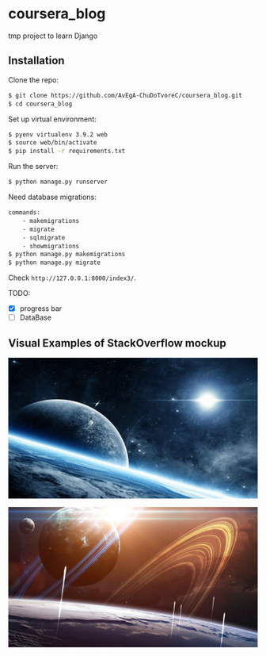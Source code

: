 # coursera_blog
tmp project to learn Django

## Installation

Clone the repo:
```bash
$ git clone https://github.com/AvEgA-ChuDoTvoreC/coursera_blog.git
$ cd coursera_blog
```
Set up virtual environment:
```bash
$ pyenv virtualenv 3.9.2 web
$ source web/bin/activate
$ pip install -r requirements.txt
```
Run the server:
```bash
$ python manage.py runserver
```
Need database migrations:
```bash
commands:
    - makemigrations
    - migrate
    - sqlmigrate
    - showmigrations
$ python manage.py makemigrations
$ python manage.py migrate
```

Check ```http://127.0.0.1:8000/index3/```.

TODO: 
 - [x] progress bar
 - [ ] DataBase

## Visual Examples of StackOverflow mockup


![stackoverflow_mockup](https://github.com/AvEgA-ChuDoTvoreC/coursera_blog/blob/main/core/static/core/img/space_blue.jpg)

![stackoverflow_mockup2](https://github.com/AvEgA-ChuDoTvoreC/coursera_blog/blob/main/core/static/core/img/space_yellow.jpg)


## 


